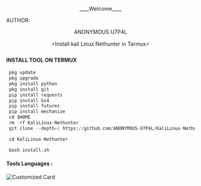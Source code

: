 <p align="center">
____Welcome____


AUTHOR:
<p align="center">
ANONYMOUS U7P4L

</br>
<p align="center">
      ⚡Install kali Linux Nethunter in Tarmux⚡

</p>
  
#### INSTALL TOOL ON TERMUX
```python
 pkg update
 pkg upgrade
 pkg install python
 pkg install git
 pip install requests
 pip install bs4
 pip install futures
 pip install mechanize
 cd $HOME 
 rm -rf KaliLinux-Nethunter
 git clone --depth=1 https://github.com/ANONYMOUS-U7P4L/KaliLinux-Nethunter.git

 cd KaliLinux-Nethunter

 bash install.sh
```


#### Tools Languages :

![Customized Card](https://github-readme-stats.vercel.app/api/pin?username=U7P4L-IN&repo=KaliLinux-Nethunter&title_color=fff&icon_color=f9f9f9&text_color=9f9f9f&bg_color=151515)
